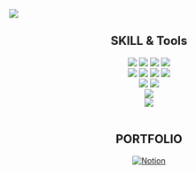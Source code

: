 <img src="https://capsule-render.vercel.app/api?type=waving&color=auto&height=300&section=header&text=WEB%20FULL-STACK&fontSize=90&animation=fadeIn&fontAlignY=38&desc=Hello!%20I%20AM%20TAK%20WOO%20HYUN%20A%20FULL-STACK%20WEB%20DEVELOPER%20&descAlignY=51&descAlign=62"/>

<div align="center">
	<h2> SKILL & Tools </h2>
	<img src="https://img.shields.io/badge/Next.js-black?style=for-the-badge&logo=next.js&logoColor=white%22"> 
	<img src="https://img.shields.io/badge/React-black?style=for-the-badge&logo=react&logoColor=white%22"> 
	<img src= "https://img.shields.io/badge/html-black?style=for-the-badge&logo=html5&logoColor=white%22" />
	<img src="https://img.shields.io/badge/CSS-black?style=for-the-badge&logo=CSS3&logoColor=white%22" />
	<br>
 <img src="https://img.shields.io/badge/JavaScript-black?style=for-the-badge&logo=JavaScript&logoColor=white%22" />
	<img src="https://img.shields.io/badge/TypeScript-black?style=for-the-badge&logo=TypeScript&logoColor=white%22" />
  <img src="https://img.shields.io/badge/express-black?style=for-the-badge&logo=express&logoColor=white%22"> 
  <img src="https://img.shields.io/badge/Prisma-black?style=for-the-badge&logo=Prisma&logoColor=white%22">
	<br>
	<img src="https://img.shields.io/badge/MySQL-black?style=for-the-badge&logo=MySQL&logoColor=white%22" />
  <img src="https://img.shields.io/badge/PostgreSQL-black?style=for-the-badge&logo=PostgreSQL&logoColor=white%22">
</div>
<div align=center>
	<img src="https://img.shields.io/badge/Visual%20Studio-black?style=for-the-badge&logo=VSCode&logoColor=white%22" />
	<br>
	<img src="https://img.shields.io/badge/GitHub-black?style=for-the-badge&logo=GitHub&logoColor=white%22" />
</div>

</br>

<div align="center">
<h2> PORTFOLIO </h2>
	<p align="center">	
  		<a href="https://bubble-city-3ac.notion.site/1609702f088780ad996beabd6c42ce69?pvs=4">
    			<img src="https://img.shields.io/badge/My%20Notion%20-%23000000.svg?style=for-the-badge&logo=notion&logoColor=white" alt="Notion"/>
  		</a>
	</p>
</div>
<!--
**WooHyunTak/WooHyunTak** is a ✨ _special_ ✨ repository because its `README.md` (this file) appears on your GitHub profile.

Here are some ideas to get you started:

- 🔭 I’m currently working on ...
- 🌱 I’m currently learning ...
- 👯 I’m looking to collaborate on ...
- 🤔 I’m looking for help with ...
- 💬 Ask me about ...
- 📫 How to reach me: ...
- 😄 Pronouns: ...
- ⚡ Fun fact: ...
-->
